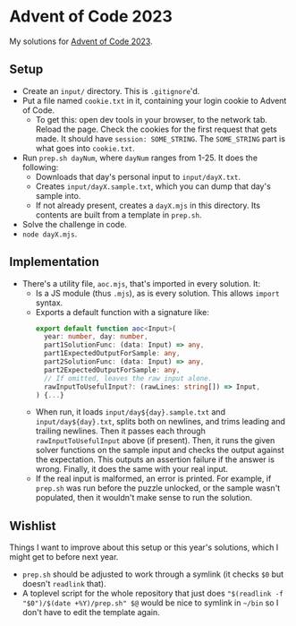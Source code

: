 # Advent of Code 2023

My solutions for [Advent of Code 2023](https://adventofcode.com/2023).

## Setup

* Create an `input/` directory. This is `.gitignore`'d.
* Put a file named `cookie.txt` in it, containing your login cookie to Advent of Code.
  * To get this: open dev tools in your browser, to the network tab. Reload the page. Check the cookies for the first request that gets made. It should have `session: SOME_STRING`. The `SOME_STRING` part is what goes into `cookie.txt`.
* Run `prep.sh dayNum`, where `dayNum` ranges from 1-25. It does the following:
  * Downloads that day's personal input to `input/dayX.txt`.
  * Creates `input/dayX.sample.txt`, which you can dump that day's sample into.
  * If not already present, creates a `dayX.mjs` in this directory. Its contents are built from a template in `prep.sh`.
* Solve the challenge in code.
* `node dayX.mjs`.

## Implementation

* There's a utility file, `aoc.mjs`, that's imported in every solution. It:
  * Is a JS module (thus `.mjs`), as is every solution. This allows `import` syntax.
  * Exports a default function with a signature like:
    ```typescript
    export default function aoc<Input>(
      year: number, day: number,
      part1SolutionFunc: (data: Input) => any,
      part1ExpectedOutputForSample: any,
      part2SolutionFunc: (data: Input) => any,
      part2ExpectedOutputForSample: any,
      // If omitted, leaves the raw input alone.
      rawInputToUsefulInput?: (rawLines: string[]) => Input,
    ) {...}
    ```
  * When run, it loads `input/day${day}.sample.txt` and `input/day${day}.txt`, splits both on newlines, and trims
    leading and trailing newlines. Then it passes each through `rawInputToUsefulInput` above (if present).
    Then, it runs the given solver functions on the sample input and checks the output against the expectation.
    This outputs an assertion failure if the answer is wrong. Finally, it does the same with your real input.
  * If the real input is malformed, an error is printed. For example, if `prep.sh` was run before the puzzle unlocked, or the sample wasn't populated, then it wouldn't make sense to run the solution.

## Wishlist

Things I want to improve about this setup or this year's solutions, which I might get to before next year.

* `prep.sh` should be adjusted to work through a symlink (it checks `$0` but doesn't `readlink` that).
* A toplevel script for the whole repository that just does `"$(readlink -f "$0")/$(date +%Y)/prep.sh" $@` would be nice to symlink in `~/bin` so I don't have to edit the template again.
